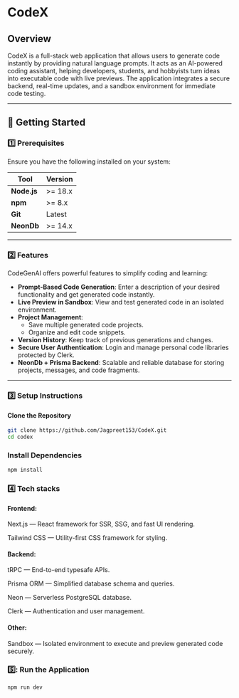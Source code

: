 # CodeX

## Overview

CodeX is a full-stack web application that allows users to generate code instantly by providing natural language prompts. It acts as an AI-powered coding assistant, helping developers, students, and hobbyists turn ideas into executable code with live previews. The application integrates a secure backend, real-time updates, and a sandbox environment for immediate code testing.

---

## 🚀 Getting Started

### 1️⃣ Prerequisites

Ensure you have the following installed on your system:

| Tool         | Version  |
|--------------|----------|
| **Node.js**  | >= 18.x  |
| **npm**      | >= 8.x   |
| **Git**      | Latest   |
| **NeonDb** | >= 14.x |

---

### 2️⃣ Features

CodeGenAI offers powerful features to simplify coding and learning:

- **Prompt-Based Code Generation**: Enter a description of your desired functionality and get generated code instantly.
- **Live Preview in Sandbox**: View and test generated code in an isolated environment.
- **Project Management**:
  - Save multiple generated code projects.
  - Organize and edit code snippets.
- **Version History**: Keep track of previous generations and changes.
- **Secure User Authentication**: Login and manage personal code libraries protected by Clerk.
- **NeonDb + Prisma Backend**: Scalable and reliable database for storing projects, messages, and code fragments.

---

### 3️⃣ Setup Instructions

#### Clone the Repository

```bash
git clone https://github.com/Jagpreet153/CodeX.git
cd codex

```
### Install Dependencies

```bash
npm install
```

### 4️⃣ Tech stacks 

#### Frontend:

Next.js — React framework for SSR, SSG, and fast UI rendering.

Tailwind CSS — Utility-first CSS framework for styling.



#### Backend:
tRPC — End-to-end typesafe APIs.

Prisma ORM — Simplified database schema and queries.

Neon — Serverless PostgreSQL database.

Clerk — Authentication and user management.

#### Other:
Sandbox — Isolated environment to execute and preview generated code securely.

### 5️⃣: Run the Application

```bash
npm run dev
```

